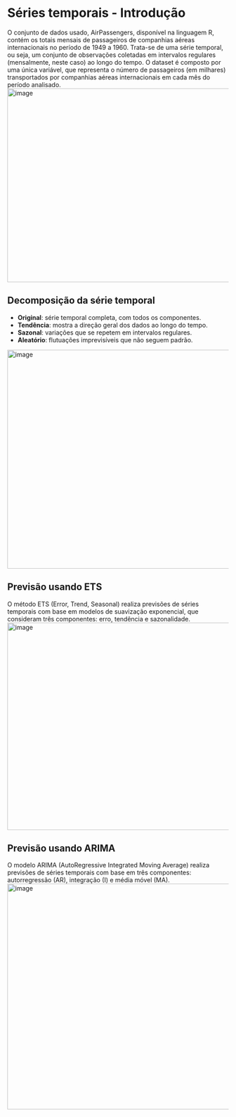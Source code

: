 # Séries temporais - Introdução
O conjunto de dados usado, AirPassengers, disponível na linguagem R, contém os totais mensais de passageiros de companhias aéreas internacionais no período de 1949 a 1960.
Trata-se de uma série temporal, ou seja, um conjunto de observações coletadas em intervalos regulares (mensalmente, neste caso) ao longo do tempo.
O dataset é composto por uma única variável, que representa o número de passageiros (em milhares) transportados por companhias aéreas internacionais em cada mês do período analisado.
<img width="858" height="441" alt="image" src="https://github.com/user-attachments/assets/1d10daf2-2ca9-4105-9516-f11408f1245f" />

## Decomposição da série temporal 
- **Original**: série temporal completa, com todos os componentes.
- **Tendência**: mostra a direção geral dos dados ao longo do tempo.
- **Sazonal**: variações que se repetem em intervalos regulares.
- **Aleatório**: flutuações imprevisíveis que não seguem padrão.
<img width="858" height="498" alt="image" src="https://github.com/user-attachments/assets/eae6b2e1-bee9-43aa-851c-64c7b480baf0" />

## Previsão usando ETS
O método ETS (Error, Trend, Seasonal) realiza previsões de séries temporais com base em modelos de suavização exponencial, que consideram três componentes: erro, tendência e sazonalidade.
<img width="838" height="472" alt="image" src="https://github.com/user-attachments/assets/b96bac9d-8cbf-4026-bfb6-79870861f93f" />

## Previsão usando ARIMA
O modelo ARIMA (AutoRegressive Integrated Moving Average) realiza previsões de séries temporais com base em três componentes: autorregressão (AR), integração (I) e média móvel (MA).
<img width="847" height="514" alt="image" src="https://github.com/user-attachments/assets/ae11a53f-f821-4da5-97de-64440e312a82" />

